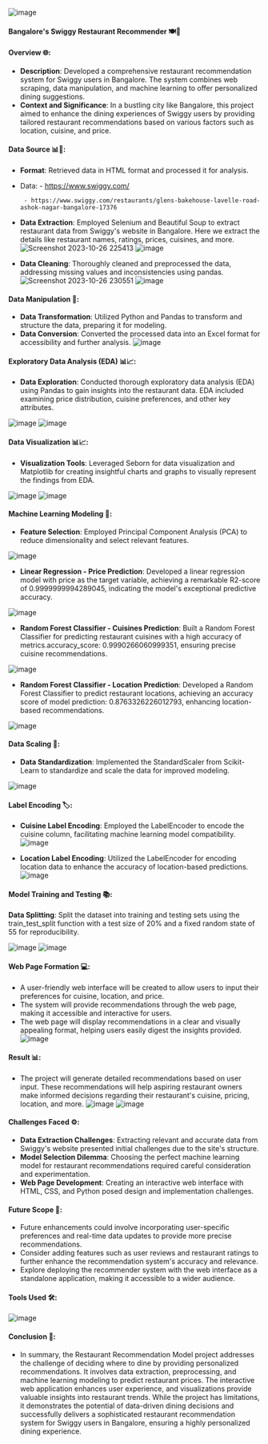 ![image](https://github.com/Akhyata/-Bangalore-s-Swiggy-Restaurant-Recommender-/assets/143725909/fce3e4f6-92ba-4e7a-8aaf-151604ac0e8f)
#### Bangalore's Swiggy Restaurant Recommender 🍽️🤖 

#### Overview 🌐:
- **Description**: Developed a comprehensive restaurant recommendation system for Swiggy users in Bangalore. The system combines web scraping, data manipulation, and machine learning to offer personalized dining suggestions.
- **Context and Significance**: In a bustling city like Bangalore, this project aimed to enhance the dining experiences of Swiggy users by providing tailored restaurant recommendations based on various factors such as location, cuisine, and price.

#### Data Source 📊📂:
- **Format**: Retrieved data in HTML format and processed it for analysis.
- Data:
       - https://www.swiggy.com/

       - https://www.swiggy.com/restaurants/glens-bakehouse-lavelle-road-ashok-nagar-bangalore-17376
- **Data Extraction**: Employed Selenium and Beautiful Soup to extract restaurant data from Swiggy's website in Bangalore.
                       Here we extract the details like restaurant names, ratings, prices, cuisines, and more.
![Screenshot 2023-10-26 225413](https://github.com/Akhyata/-Bangalore-s-Swiggy-Restaurant-Recommender-/assets/143725909/f882eb23-75d5-47d7-ab38-a1d179ffa204)
![image](https://github.com/Akhyata/-Bangalore-s-Swiggy-Restaurant-Recommender-/assets/143725909/769a1dc9-0105-4f1b-8184-6e026f7ddc5c)

- **Data Cleaning**: Thoroughly cleaned and preprocessed the data, addressing missing values and inconsistencies using pandas.
![Screenshot 2023-10-26 230551](https://github.com/Akhyata/-Bangalore-s-Swiggy-Restaurant-Recommender-/assets/143725909/07ac1f82-8f56-4426-aa2a-cc4ba28386e8)
![image](https://github.com/Akhyata/-Bangalore-s-Swiggy-Restaurant-Recommender-/assets/143725909/7b8a6c4b-8a44-4720-80df-26c395b85a8d)

#### Data Manipulation 🧹:
- **Data Transformation**: Utilized Python and Pandas to transform and structure the data, preparing it for modeling.
- **Data Conversion**: Converted the processed data into an Excel format for accessibility and further analysis.
![image](https://github.com/Akhyata/-Bangalore-s-Swiggy-Restaurant-Recommender-/assets/143725909/3810811c-5cb5-4cde-bfd7-80ee5b931996)

#### Exploratory Data Analysis (EDA) 📊📈:
- **Data Exploration**: Conducted thorough exploratory data analysis (EDA) using Pandas to gain insights into the restaurant data. EDA included examining price distribution, cuisine preferences, and other key attributes.

![image](https://github.com/Akhyata/-Bangalore-s-Swiggy-Restaurant-Recommender-/assets/143725909/461199d2-38aa-4dbc-b27c-17e46da1631d)
![image](https://github.com/Akhyata/-Bangalore-s-Swiggy-Restaurant-Recommender-/assets/143725909/dc0b58c1-decc-49f7-8980-14205dec9d9b)

#### Data Visualization 📊📈:
- **Visualization Tools**: Leveraged Seborn for data visualization and Matplotlib for creating insightful charts and graphs to visually represent the findings from EDA.

![image](https://github.com/Akhyata/-Bangalore-s-Swiggy-Restaurant-Recommender-/assets/143725909/6b273fc3-ed10-4d7a-a5b0-895117e2afb3)
![image](https://github.com/Akhyata/-Bangalore-s-Swiggy-Restaurant-Recommender-/assets/143725909/d10f381e-5ee7-4727-8481-b92bb08940de)

#### Machine Learning Modeling 🤖:
- **Feature Selection**: Employed Principal Component Analysis (PCA) to reduce dimensionality and select relevant features.

![image](https://github.com/Akhyata/-Bangalore-s-Swiggy-Restaurant-Recommender-/assets/143725909/a670f052-2e0e-4aa6-a3aa-0fe9cf45c621)

- **Linear Regression - Price Prediction**: Developed a linear regression model with price as the target variable, achieving a remarkable R2-score of 0.9999999994289045, indicating the model's exceptional predictive accuracy.

![image](https://github.com/Akhyata/-Bangalore-s-Swiggy-Restaurant-Recommender-/assets/143725909/347d971d-eb57-4c38-bb06-674b2a4da138)

- **Random Forest Classifier - Cuisines Prediction**: Built a Random Forest Classifier for predicting restaurant cuisines with a high accuracy of metrics.accuracy_score: 0.9990266060999351, ensuring precise cuisine recommendations.

![image](https://github.com/Akhyata/-Bangalore-s-Swiggy-Restaurant-Recommender-/assets/143725909/746ca4ef-aae5-4529-a29c-5d54d3373a88)

- **Random Forest Classifier - Location Prediction**: Developed a Random Forest Classifier to predict restaurant locations, achieving an accuracy score of model prediction: 0.8763326226012793, enhancing location-based recommendations.

![image](https://github.com/Akhyata/-Bangalore-s-Swiggy-Restaurant-Recommender-/assets/143725909/7c044736-15cd-41fd-9816-759a62cef84c)

#### Data Scaling 📏:
- **Data Standardization**:
   Implemented the StandardScaler from Scikit-Learn to standardize and scale the data for improved modeling.
  
![image](https://github.com/Akhyata/-Bangalore-s-Swiggy-Restaurant-Recommender-/assets/143725909/1b077d18-8ddb-466b-842e-9c64dfa44d12)

#### Label Encoding 🏷️:
- **Cuisine Label Encoding**:
  Employed the LabelEncoder to encode the cuisine column, facilitating machine learning model compatibility.
![image](https://github.com/Akhyata/-Bangalore-s-Swiggy-Restaurant-Recommender-/assets/143725909/b845cf06-d655-4320-a7b4-6c3cbb76ef1a)

- **Location Label Encoding**: Utilized the LabelEncoder for encoding location data to enhance the accuracy of location-based predictions.
![image](https://github.com/Akhyata/-Bangalore-s-Swiggy-Restaurant-Recommender-/assets/143725909/ca2cb667-7e5a-4826-994f-78d860061404)

#### Model Training and Testing 📚:
**Data Splitting**: Split the dataset into training and testing sets using the train_test_split function with a test size of 20% and a fixed random state of 55 for reproducibility.

![image](https://github.com/Akhyata/-Bangalore-s-Swiggy-Restaurant-Recommender-/assets/143725909/e8929269-78c7-41c2-8fc9-b47264f150cf)
![image](https://github.com/Akhyata/-Bangalore-s-Swiggy-Restaurant-Recommender-/assets/143725909/19e733ff-4289-40c4-829b-935b1e7d7904)

#### Web Page Formation 💻:
- A user-friendly web interface will be created to allow users to input their preferences for cuisine, location, and price.
- The system will provide recommendations through the web page, making it accessible and interactive for users.
- The web page will display recommendations in a clear and visually appealing format, helping users easily digest the insights provided.
![image](https://github.com/Akhyata/-Bangalore-s-Swiggy-Restaurant-Recommender-/assets/143725909/c7cc2cc1-0b79-476f-ba8f-d691971f954c)

#### Result 📊:
- The project will generate detailed recommendations based on user input.
  These recommendations will help aspiring restaurant owners make informed decisions regarding their restaurant's cuisine, pricing, location, and more.
![image](https://github.com/Akhyata/-Bangalore-s-Swiggy-Restaurant-Recommender-/assets/143725909/591da2ef-13f3-47d0-b0ed-6c2074e58ace)
![image](https://github.com/Akhyata/-Bangalore-s-Swiggy-Restaurant-Recommender-/assets/143725909/75d77038-55de-47b3-b5bc-118bbc701fab)

#### Challenges Faced ⚙️:
- **Data Extraction Challenges**: Extracting relevant and accurate data from Swiggy's website presented initial challenges due to the site's structure.
- **Model Selection Dilemma**: Choosing the perfect machine learning model for restaurant recommendations required careful consideration and experimentation.
- **Web Page Development**: Creating an interactive web interface with HTML, CSS, and Python posed design and implementation challenges.
  
#### Future Scope 🚀:
- Future enhancements could involve incorporating user-specific preferences and real-time data updates to provide more precise recommendations.
- Consider adding features such as user reviews and restaurant ratings to further enhance the recommendation system's accuracy and relevance.
- Explore deploying the recommender system with the web interface as a standalone application, making it accessible to a wider audience.

#### Tools Used 🛠️:
![image](https://github.com/Akhyata/-Bangalore-s-Swiggy-Restaurant-Recommender-/assets/143725909/bbbbd0e0-50fc-49b9-abc0-dbc3666563d7)

#### Conclusion 📖:
- In summary, the Restaurant Recommendation Model project addresses the challenge of deciding where to dine by providing personalized recommendations.
  It involves data extraction, preprocessing, and machine learning modeling to predict restaurant prices. 
  The interactive web application enhances user experience, and visualizations provide valuable insights into restaurant trends.
  While the project has limitations, it demonstrates the potential of data-driven dining decisions and successfully delivers a sophisticated restaurant recommendation system for Swiggy users in Bangalore, 
  ensuring a highly personalized dining experience.
